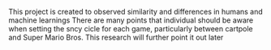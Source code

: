 This project is created to observed similarity and differences in humans and machine learnings
There are many points that individual should be aware when setting the sncy cicle for each game, particularly between cartpole and Super Mario Bros. This research will further point it out later
